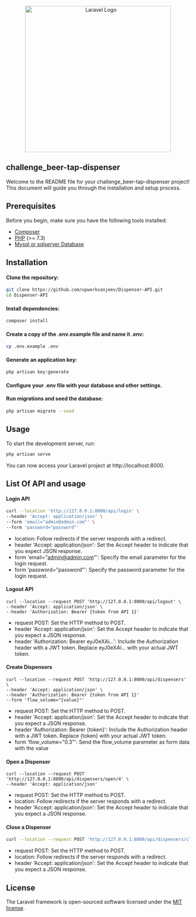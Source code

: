 <p align="center"><a href="https://laravel.com" target="_blank"><img src="https://raw.githubusercontent.com/laravel/art/master/logo-lockup/5%20SVG/2%20CMYK/1%20Full%20Color/laravel-logolockup-cmyk-red.svg" width="400" alt="Laravel Logo"></a></p>

## challenge_beer-tap-dispenser

Welcome to the README file for your challenge_beer-tap-dispenser project! This document will guide you through the installation and setup process.

## Prerequisites

Before you begin, make sure you have the following tools installed:

- [Composer](https://getcomposer.org/download/)
- [PHP](https://www.php.net/manual/en/install.php) (>= 7.3)
- [Mysql or sqlserver Database](https://www.mysql.com/)


## Installation

#### Clone the repository:

```bash
git clone https://github.com/upworksanjeev/Dispenser-API.git
cd Dispenser-API
```


#### Install dependencies:

```bash
composer install
```
    
#### Create a copy of the .env.example file and name it .env:

```bash
cp .env.example .env 
```

#### Generate an application key:

```bash
php artisan key:generate
```

#### Configure your .env file with your database and other settings.

#### Run migrations and seed the database:
    
```bash
php artisan migrate --seed
```



## Usage 

To start the development server, run:

```bash 
php artisan serve
```


You can now access your Laravel project at http://localhost:8000.

## List Of API and usage 

#### Login API

```bash 
curl --location 'http://127.0.0.1:8000/api/login' \
--header 'Accept: application/json' \
--form 'email="admin@admin.com"' \
--form 'password="password"'
```

- location: Follow redirects if the server responds with a redirect.
- header 'Accept: application/json': Set the Accept header to indicate that you expect JSON response.
- form 'email="admin@admin.com"': Specify the email parameter for the login request.
- form 'password="password"': Specify the password parameter for the login request.

#### Logout API

```console
curl --location --request POST 'http://127.0.0.1:8000/api/logout' \
--header 'Accept: application/json' \
--header 'Authorization: Bearer {token from API 1}' 
```

- request POST: Set the HTTP method to POST.
- header 'Accept: application/json': Set the Accept header to indicate that you expect a JSON response.
- header 'Authorization: Bearer eyJ0eXAi...': Include the Authorization header with a JWT token. Replace eyJ0eXAi... with your actual JWT token.

#### Create Dispensers

```console
curl --location --request POST 'http://127.0.0.1:8000/api/dispensers' \
--header 'Accept: application/json' \
--header 'Authorization: Bearer {token from API 1}'
--form 'flow_volume="{value}"'
```

- request POST: Set the HTTP method to POST.
- header 'Accept: application/json': Set the Accept header to indicate that you expect a JSON response.
- header 'Authorization: Bearer {token}': Include the Authorization header with a JWT token. Replace {token} with your actual JWT token.
- form 'flow_volume="0.3"': Send the flow_volume parameter as form data with the value

#### Open a Dispenser

```console 
curl --location --request POST 'http://127.0.0.1:8000/api/dispensers/open/4' \
--header 'Accept: application/json'
```

- request POST: Set the HTTP method to POST.
- location: Follow redirects if the server responds with a redirect.
- header 'Accept: application/json': Set the Accept header to indicate that you expect a JSON response.

#### Close a Dispenser

```bash 
curl --location --request POST 'http://127.0.0.1:8000/api/dispensers/close/6aea4cd3-8a9f-4e9e-9c99-812bf69cf96e'
```

- request POST: Set the HTTP method to POST.
- location: Follow redirects if the server responds with a redirect.
- header 'Accept: application/json': Set the Accept header to indicate that you expect a JSON response.

## License

The Laravel framework is open-sourced software licensed under the [MIT license](https://opensource.org/licenses/MIT).
